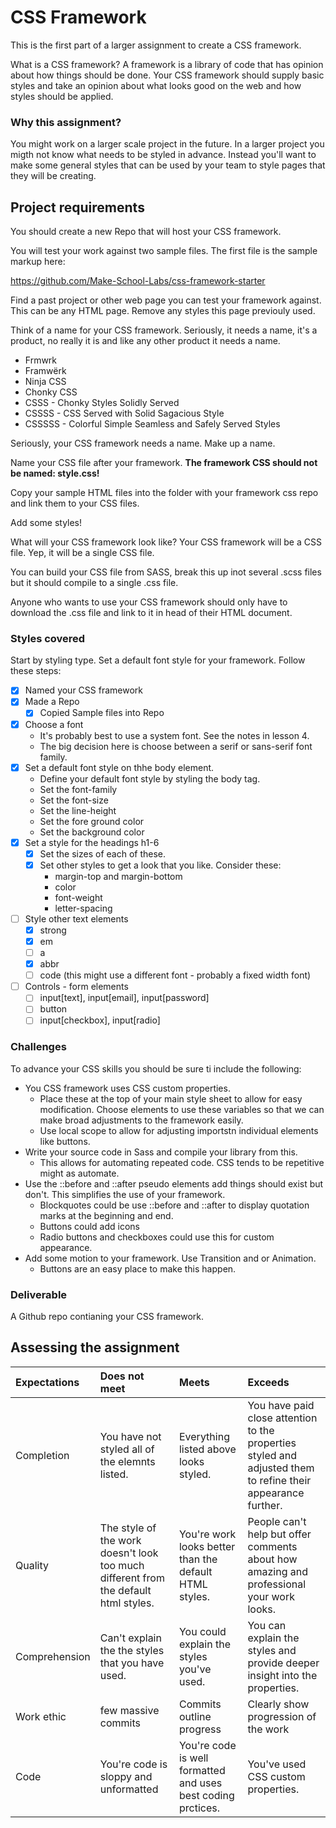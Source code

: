 # CSS Framework

This is the first part of a larger assignment to create a CSS framework. 

What is a CSS framework? A framework is a library of code that has opinion about how things should be done. Your CSS framework should supply basic styles and take an opinion about what looks good on the web and how styles should be applied. 

### Why this assignment?

You might work on a larger scale project in the future. In a larger project you migth not know what needs to be styled in advance. Instead you'll want to make some general styles that can be used by your team to style pages that they will be creating.

## Project requirements

You should create a new Repo that will host your CSS framework.

You will test your work against two sample files. The first file is the sample markup here: 

https://github.com/Make-School-Labs/css-framework-starter

Find a past project or other web page you can test your framework against. This can be any HTML page. Remove any styles this page previouly used. 

Think of a name for your CSS framework. Seriously, it needs a name, it's a product, no really it is and like any other product it needs a name. 

- Frmwrk
- Framwërk
- Ninja CSS
- Chonky CSS
- CSSS - Chonky Styles Solidly Served
- CSSSS - CSS Served with Solid Sagacious Style 
- CSSSSS - Colorful Simple Seamless and Safely Served Styles 

Seriously, your CSS framework needs a name. Make up a name. 

Name your CSS file after your framework. **The framework CSS should not be named: style.css!**

Copy your sample HTML files into the folder with your framework css repo and link them to your CSS files. 

Add some styles! 

What will your CSS framework look like? Your CSS framework will be a CSS file. Yep, it will be a single CSS file. 

You can build your CSS file from SASS, break this up inot several .scss files but it should compile to a single .css file. 

Anyone who wants to use your CSS framework should only have to download the .css file and link to it in head of their HTML document. 

### Styles covered

Start by styling type. Set a default font style for your framework. Follow these steps: 

- [x] Named your CSS framework
- [x] Made a Repo
  - [x] Copied Sample files into Repo
- [x] Choose a font 
  - It's probably best to use a system font. See the notes in lesson 4. 
  - The big decision here is choose between a serif or sans-serif font family. 
- [x] Set a default font style on thhe body element. 
  - Define your default font style by styling the body tag. 
  - Set the font-family
  - Set the font-size
  - Set the line-height
  - Set the fore ground color 
  - Set the background color
- [X] Set a style for the headings h1-6
  - [X] Set the sizes of each of these. 
  - [X] Set other styles to get a look that you like. Consider these: 
    - margin-top and margin-bottom
    - color 
    - font-weight
    - letter-spacing
- [ ] Style other text elements 
  - [X] strong
  - [X] em
  - [ ] a
  - [X] abbr
  - [ ] code (this might use a different font - probably a fixed width font)
- [ ] Controls - form elements
  - [ ] input[text], input[email], input[password]
  - [ ] button
  - [ ] input[checkbox], input[radio]

### Challenges

To advance your CSS skills you should be sure ti include the following: 

- You CSS framework uses CSS custom properties. 
  - Place these at the top of your main style sheet to allow for easy modification. Choose elements to use these variables so that we can make broad adjustments to the framework easily. 
  - Use local scope to allow for adjusting importstn individual elements like buttons. 
- Write your source code in Sass and compile your library from this. 
  - This allows for automating repeated code. CSS tends to be repetitive might as automate. 
- Use the ::before and ::after pseudo elements add things should exist but don't. This simplifies the use of your framework. 
  - Blockquotes could be use ::before and ::after to display quotation marks at the beginning and end. 
  - Buttons could add icons
  - Radio buttons and checkboxes could use this for custom appearance. 
- Add some motion to your framework. Use Transition and or Animation. 
  - Buttons are an easy place to make this happen. 

### Deliverable

A Github repo contianing your CSS framework. 

## Assessing the assignment

| Expectations | Does not meet              | Meets                 | Exceeds                          |
|:-------------|:---------------------------|:----------------------|:---------------------------------|
| Completion   | You have not styled all of the elemnts listed. | Everything listed above looks styled. | You have paid close attention to the properties styled and adjusted them to refine their appearance further. |
| Quality      | The style of the work doesn't look too much different from the default html styles. | You're work looks better than the default HTML styles. | People can't help but offer comments about how amazing and professional your work looks. |
| Comprehension | Can't explain the the styles that you have used. | You could explain the styles you've used. | You can explain the styles and provide deeper insight into the properties. |
| Work ethic   | few massive commits | Commits outline progress | Clearly show progression of the work |
| Code | You're code is sloppy and unformatted | You're code is well formatted and uses best coding prctices. | You've used CSS custom properties. |